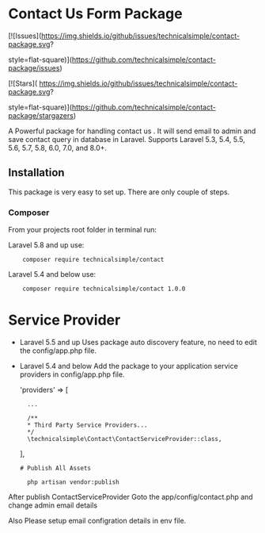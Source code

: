 # Contact Us Form Package

[![Issues](https://img.shields.io/github/issues/technicalsimple/contact-package.svg?

style=flat-square)](https://github.com/technicalsimple/contact-package/issues)

[![Stars]( https://img.shields.io/github/issues/technicalsimple/contact-package.svg?

style=flat-square)](https://github.com/technicalsimple/contact-package/stargazers)


A Powerful package for handling contact us . It will send email to admin and save contact query in database in Laravel. Supports Laravel 5.3, 5.4, 5.5, 5.6, 5.7, 5.8, 6.0, 7.0, and 8.0+.

## Installation
This package is very easy to set up. There are only couple of steps.

### Composer

From your projects root folder in terminal run:

Laravel 5.8 and up use:

```
    composer require technicalsimple/contact
```

Laravel 5.4 and below use:

```
    composer require technicalsimple/contact 1.0.0
```

# Service Provider

* Laravel 5.5 and up Uses package auto discovery feature, no need to edit the config/app.php file.

* Laravel 5.4 and below Add the package to your application service providers in config/app.php file.

    'providers' => [

        ...

        /**
        * Third Party Service Providers...
        */
        \technicalsimple\Contact\ContactServiceProvider::class,

    ],    
   ```
   # Publish All Assets
 
     php artisan vendor:publish
   ```
 
 After publish ContactServiceProvider Goto the app/config/contact.php
 and change admin email details

 Also Please setup email configration details in env file.



   


    
   






